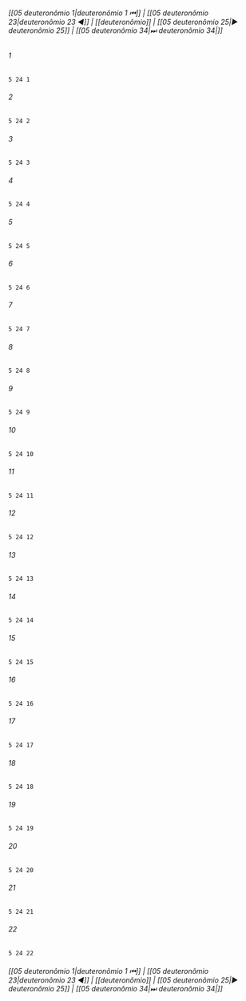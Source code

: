 
###### [[05 deuteronômio 1|deuteronômio 1 ⏮]] | [[05 deuteronômio 23|deuteronômio 23 ◀]] | [[deuteronômio]] | [[05 deuteronômio 25|▶ deuteronômio 25]] | [[05 deuteronômio 34|⏭ deuteronômio 34|]]

###### 1
``` verse
5 24 1 
```
###### 2
``` verse
5 24 2 
```
###### 3
``` verse
5 24 3 
```
###### 4
``` verse
5 24 4 
```
###### 5
``` verse
5 24 5 
```
###### 6
``` verse
5 24 6 
```
###### 7
``` verse
5 24 7 
```
###### 8
``` verse
5 24 8 
```
###### 9
``` verse
5 24 9 
```
###### 10
``` verse
5 24 10 
```
###### 11
``` verse
5 24 11 
```
###### 12
``` verse
5 24 12 
```
###### 13
``` verse
5 24 13 
```
###### 14
``` verse
5 24 14 
```
###### 15
``` verse
5 24 15 
```
###### 16
``` verse
5 24 16 
```
###### 17
``` verse
5 24 17 
```
###### 18
``` verse
5 24 18 
```
###### 19
``` verse
5 24 19 
```
###### 20
``` verse
5 24 20 
```
###### 21
``` verse
5 24 21 
```
###### 22
``` verse
5 24 22 
```

###### [[05 deuteronômio 1|deuteronômio 1 ⏮]] | [[05 deuteronômio 23|deuteronômio 23 ◀]] | [[deuteronômio]] | [[05 deuteronômio 25|▶ deuteronômio 25]] | [[05 deuteronômio 34|⏭ deuteronômio 34|]]

